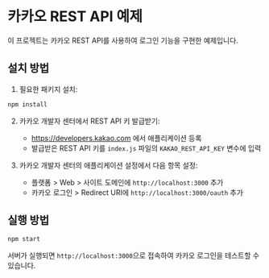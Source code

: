 # 카카오 REST API 예제

이 프로젝트는 카카오 REST API를 사용하여 로그인 기능을 구현한 예제입니다.

## 설치 방법

1. 필요한 패키지 설치:

```bash
npm install
```

2. 카카오 개발자 센터에서 REST API 키 발급받기:

   - https://developers.kakao.com 에서 애플리케이션 등록
   - 발급받은 REST API 키를 `index.js` 파일의 `KAKAO_REST_API_KEY` 변수에 입력

3. 카카오 개발자 센터의 애플리케이션 설정에서 다음 항목 설정:
   - 플랫폼 > Web > 사이트 도메인에 `http://localhost:3000` 추가
   - 카카오 로그인 > Redirect URI에 `http://localhost:3000/oauth` 추가

## 실행 방법

```bash
npm start
```

서버가 실행되면 `http://localhost:3000`으로 접속하여 카카오 로그인을 테스트할 수 있습니다.

